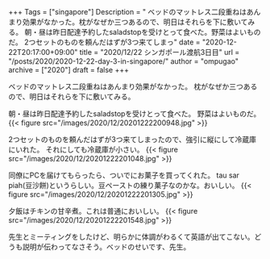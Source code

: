 +++
Tags = ["singapore"]
Description = " ベッドのマットレス二段重ねはあんまり効果がなかった。枕がなぜか三つあるので、明日はそれらを下に敷いてみる。  朝・昼は昨日配達予約したsaladstopを受けとって食べた。野菜はよいものだ。  2つセットのものを頼んだはずが3つ来てしまっ"
date = "2020-12-22T20:17:00+09:00"
title = "2020/12/22 シンガポール渡航3日目"
url = "/posts/2020/2020-12-22-day-3-in-singapore/"
author = "ompugao"
archive = ["2020"]
draft = false
+++

<body>
<p>ベッドのマットレス二段重ねはあんまり効果がなかった。
枕がなぜか三つあるので、明日はそれらを下に敷いてみる。</p>

<p>朝・昼は昨日配達予約したsaladstopを受けとって食べた。
野菜はよいものだ。
{{< figure src="/images/2020/12/20201222200948.jpg" >}}

<p>2つセットのものを頼んだはずが3つ来てしまったので、強引に縦にして冷蔵庫にいれた。
それにしても冷蔵庫が小さい。
{{< figure src="/images/2020/12/20201222201048.jpg" >}}

<p>同僚にPCを届けてもらったら、ついでにお菓子を買ってくれた。
tau sar piah(豆沙餅)というらしい。豆ペーストの練り菓子なのかな。おいしい。
{{< figure src="/images/2020/12/20201222201305.jpg" >}}

<p>夕飯はチキンの甘辛煮。これは普通においしい。
{{< figure src="/images/2020/12/20201222201548.jpg" >}}

<p>先生とミーティングをしたけど、明らかに体調がわるくて英語が出てこない。どうも説明が伝わってなさそう。ベッドのせいです、先生。</p>
</body>
